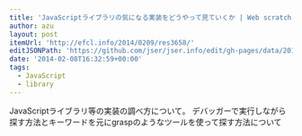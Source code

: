 ```yaml
---
title: 'JavaScriptライブラリの気になる実装をどうやって見ていくか | Web scratch'
author: azu
layout: post
itemUrl: 'http://efcl.info/2014/0209/res3658/'
editJSONPath: 'https://github.com/jser/jser.info/edit/gh-pages/data/2014/02/index.json'
date: '2014-02-08T16:32:59+00:00'
tags:
  - JavaScript
  - library
---
```

JavaScriptライブラリ等の実装の調べ方について。
デバッガーで実行しながら探す方法とキーワードを元にgraspのようなツールを使って探す方法について
